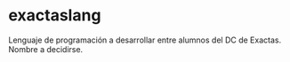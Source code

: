 # exactaslang
Lenguaje de programación a desarrollar entre alumnos del DC de Exactas. Nombre a decidirse.

